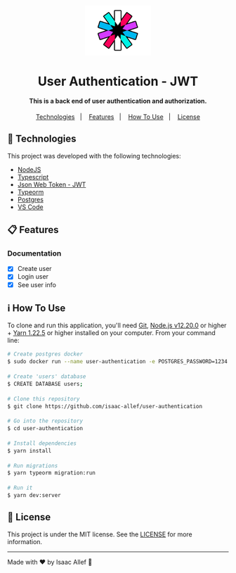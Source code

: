 <p align="center">
   <img src="https://github.com/isaac-allef/user-authentication/blob/main/public/jwt-logo.png" width="150"/>
</p>

<h1 align="center">
    User Authentication - JWT
</h1>

<h4 align="center">
  This is a back end of user authentication and authorization.
</h4>


<p align="center">
  <a href="#rocket-technologies">Technologies</a>&nbsp;&nbsp;&nbsp;|&nbsp;&nbsp;&nbsp;
  <a href="#-features">Features</a>&nbsp;&nbsp;&nbsp;|&nbsp;&nbsp;&nbsp;
  <a href="#information_source-how-to-use">How To Use</a>&nbsp;&nbsp;&nbsp;|&nbsp;&nbsp;&nbsp;
  <a href="#memo-license">License</a>
</p>

## :rocket: Technologies

This project was developed with the following technologies:

-  [NodeJS](https://nodejs.org/en/)
-  [Typescript](https://www.typescriptlang.org/)
-  [Json Web Token - JWT](https://jwt.io/)
-  [Typeorm](https://typeorm.io/#/)
-  [Postgres](https://www.postgresql.org/)
-  [VS Code][vc]

## 📋 Features

### Documentation

- [x] Create user
- [x] Login user
- [x] See user info

## :information_source: How To Use

To clone and run this application, you'll need [Git](https://git-scm.com), [Node.js v12.20.0][nodejs] or higher + [Yarn 1.22.5][yarn] or higher installed on your computer. From your command line:

```bash
# Create postgres docker
$ sudo docker run --name user-authentication -e POSTGRES_PASSWORD=1234 -p 5433:5432 -d postgres

# Create 'users' database
$ CREATE DATABASE users;

# Clone this repository
$ git clone https://github.com/isaac-allef/user-authentication

# Go into the repository
$ cd user-authentication

# Install dependencies
$ yarn install

# Run migrations
$ yarn typeorm migration:run

# Run it
$ yarn dev:server
```

## :memo: License
This project is under the MIT license. See the [LICENSE](LICENSE) for more information.

---

Made with ♥ by Isaac Allef :wave:

[nodejs]: https://nodejs.org/
[yarn]: https://yarnpkg.com/
[vc]: https://code.visualstudio.com/
